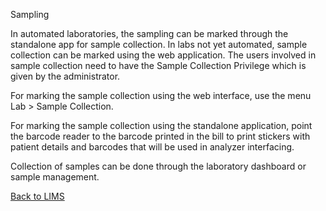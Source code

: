 Sampling

In automated laboratories, the sampling can be marked through the standalone app for sample collection. In labs not yet automated, sample collection can be marked using the web application. The users involved in sample collection need to have the Sample Collection Privilege which is given by the administrator.

For marking the sample collection using the web interface, use the menu Lab > Sample Collection.

For marking the sample collection using the standalone application, point the barcode reader to the barcode printed in the bill to print stickers with patient details and barcodes that will be used in analyzer interfacing.

Collection of samples can be done through the laboratory dashboard or sample management. 

[Back to LIMS](https://github.com/hmislk/hmis/wiki/LIMS)